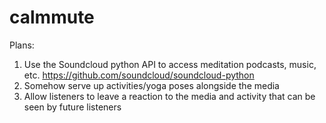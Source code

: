# calmmute
Plans:
1. Use the Soundcloud python API to access meditation podcasts, music, etc.
https://github.com/soundcloud/soundcloud-python
2. Somehow serve up activities/yoga poses alongside the media
3. Allow listeners to leave a reaction to the media and activity that can be seen by future listeners
